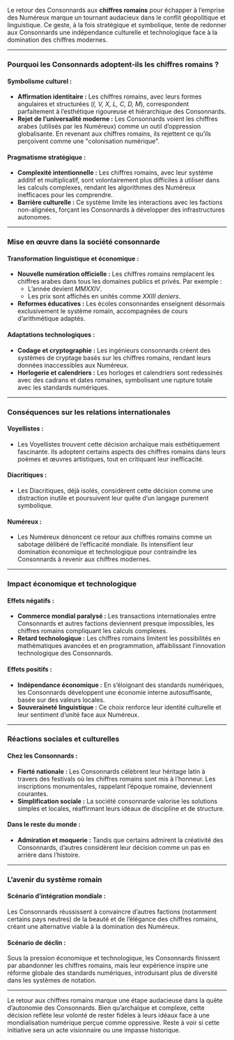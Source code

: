 Le retour des Consonnards aux **chiffres romains** pour échapper à l’emprise des Numéreux marque un tournant audacieux dans le conflit géopolitique et linguistique. Ce geste, à la fois stratégique et symbolique, tente de redonner aux Consonnards une indépendance culturelle et technologique face à la domination des chiffres modernes.

---

### **Pourquoi les Consonnards adoptent-ils les chiffres romains ?**

#### **Symbolisme culturel :**
- **Affirmation identitaire :** Les chiffres romains, avec leurs formes angulaires et structurées (*I, V, X, L, C, D, M*), correspondent parfaitement à l’esthétique rigoureuse et hiérarchique des Consonnards.
- **Rejet de l’universalité moderne :** Les Consonnards voient les chiffres arabes (utilisés par les Numéreux) comme un outil d’oppression globalisante. En revenant aux chiffres romains, ils rejettent ce qu’ils perçoivent comme une "colonisation numérique".

#### **Pragmatisme stratégique :**
- **Complexité intentionnelle :** Les chiffres romains, avec leur système additif et multiplicatif, sont volontairement plus difficiles à utiliser dans les calculs complexes, rendant les algorithmes des Numéreux inefficaces pour les comprendre.
- **Barrière culturelle :** Ce système limite les interactions avec les factions non-alignées, forçant les Consonnards à développer des infrastructures autonomes.

---

### **Mise en œuvre dans la société consonnarde**

#### **Transformation linguistique et économique :**
- **Nouvelle numération officielle :** Les chiffres romains remplacent les chiffres arabes dans tous les domaines publics et privés. Par exemple :
  - L’année devient *MMXXIV*.
  - Les prix sont affichés en unités comme *XXIII deniers*.
- **Reformes éducatives :** Les écoles consonnardes enseignent désormais exclusivement le système romain, accompagnées de cours d’arithmétique adaptés.

#### **Adaptations technologiques :**
- **Codage et cryptographie :** Les ingénieurs consonnards créent des systèmes de cryptage basés sur les chiffres romains, rendant leurs données inaccessibles aux Numéreux.
- **Horlogerie et calendriers :** Les horloges et calendriers sont redessinés avec des cadrans et dates romaines, symbolisant une rupture totale avec les standards numériques.

---

### **Conséquences sur les relations internationales**

#### **Voyellistes :**
- Les Voyellistes trouvent cette décision archaïque mais esthétiquement fascinante. Ils adoptent certains aspects des chiffres romains dans leurs poèmes et œuvres artistiques, tout en critiquant leur inefficacité.

#### **Diacritiques :**
- Les Diacritiques, déjà isolés, considèrent cette décision comme une distraction inutile et poursuivent leur quête d’un langage purement symbolique.

#### **Numéreux :**
- Les Numéreux dénoncent ce retour aux chiffres romains comme un sabotage délibéré de l’efficacité mondiale. Ils intensifient leur domination économique et technologique pour contraindre les Consonnards à revenir aux chiffres modernes.

---

### **Impact économique et technologique**

#### **Effets négatifs :**
- **Commerce mondial paralysé :** Les transactions internationales entre Consonnards et autres factions deviennent presque impossibles, les chiffres romains compliquant les calculs complexes.
- **Retard technologique :** Les chiffres romains limitent les possibilités en mathématiques avancées et en programmation, affaiblissant l’innovation technologique des Consonnards.

#### **Effets positifs :**
- **Indépendance économique :** En s’éloignant des standards numériques, les Consonnards développent une économie interne autosuffisante, basée sur des valeurs locales.
- **Souveraineté linguistique :** Ce choix renforce leur identité culturelle et leur sentiment d’unité face aux Numéreux.

---

### **Réactions sociales et culturelles**

#### **Chez les Consonnards :**
- **Fierté nationale :** Les Consonnards célèbrent leur héritage latin à travers des festivals où les chiffres romains sont mis à l’honneur. Les inscriptions monumentales, rappelant l’époque romaine, deviennent courantes.
- **Simplification sociale :** La société consonnarde valorise les solutions simples et locales, réaffirmant leurs idéaux de discipline et de structure.

#### **Dans le reste du monde :**
- **Admiration et moquerie :** Tandis que certains admirent la créativité des Consonnards, d’autres considèrent leur décision comme un pas en arrière dans l’histoire.

---

### **L’avenir du système romain**

#### **Scénario d’intégration mondiale :**
Les Consonnards réussissent à convaincre d’autres factions (notamment certains pays neutres) de la beauté et de l’élégance des chiffres romains, créant une alternative viable à la domination des Numéreux.

#### **Scénario de déclin :**
Sous la pression économique et technologique, les Consonnards finissent par abandonner les chiffres romains, mais leur expérience inspire une réforme globale des standards numériques, introduisant plus de diversité dans les systèmes de notation.

---

Le retour aux chiffres romains marque une étape audacieuse dans la quête d’autonomie des Consonnards. Bien qu’archaïque et complexe, cette décision reflète leur volonté de rester fidèles à leurs idéaux face à une mondialisation numérique perçue comme oppressive. Reste à voir si cette initiative sera un acte visionnaire ou une impasse historique.